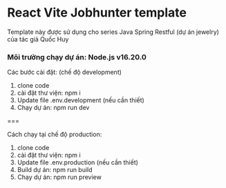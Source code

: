 # React Vite Jobhunter template

Template này được sử dụng cho series Java Spring Restful (dự án jewelry) của tác giả Quốc Huy

### Môi trường chạy dự án: Node.js v16.20.0

Các bước cài đặt: (chế độ development)

1. clone code
2. cài đặt thư viện: npm i
3. Update file .env.development (nếu cần thiết)
4. Chạy dự án: npm run dev

===

Cách chạy tại chế độ production:

1. clone code
2. cài đặt thư viện: npm i
3. Update file .env.production (nếu cần thiết)
4. Build dự án: npm run build
5. Chạy dự án: npm run preview
